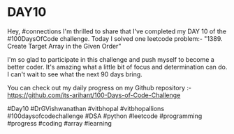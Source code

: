 # DAY10
Hey, #connections I'm thrilled to share that I've completed my DAY 10 of the #100DaysOfCode challenge. Today I solved one leetcode problem:- "1389. Create Target Array in the Given Order"

I'm so glad to participate in this challenge and push myself to become a better coder. It's amazing what a little bit of focus and determination can do. I can't wait to see what the next 90 days bring.

You can check out my daily progress on my Github repository :- https://github.com/its-arihant/100-Days-of-Code-Challenge

#Day10 #DrGVishwanathan #vitbhopal #vitbhopallions #100daysofcodechallenge #DSA #python #leetcode #programming #progress #coding #array #learning 